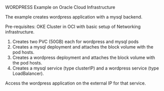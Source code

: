 WORDPRESS Example on Oracle Cloud Infrastructure

The example creates wordpress application with a mysql backend.

Pre-requisites: OKE Cluster in OCI with basic setup of Networking infrastructure. 

1. Creates two PVC (50GB) each for wordpress and mysql pods
2. Creates a mysql deployment and attaches the block volume with the pod hosts.
3. Creates a wordpress deployment and attaches the block volume with the pod hosts.
4. Creates a mysql service (type clusterIP) and a wordpress service (type LoadBalancer). 

Access the wordpress application on the external IP for that service. 
